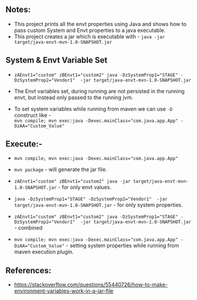

**Notes:**
---
- This project prints all the envt properties using Java and shows how to pass custom System and Envt properties to a java executable.
- This project creates a jar which is executable with - `java -jar target/java-envt-mvn-1.0-SNAPSHOT.jar`


**System & Envt Variable Set**
---
- `zAEnvt1="custom" zBEnvt1="custom2" java -DzSystemProp1="STAGE" -DzSystemProp2="Vendor1"  -jar target/java-envt-mvn-1.0-SNAPSHOT.jar`

- The Envt variables set, during running are not persisted in the running envt, but instead only passed to the running jvm.

- To set system variables while running from maven we can use `-D` construct like -<br> `mvn compile; mvn exec:java -Dexec.mainClass="com.java.app.App" -DzAA="Custom_Value"`

**Execute:-**
---
- `mvn compile; mvn exec:java -Dexec.mainClass="com.java.app.App"`

- `mvn package` - will generate the jar file.

- `zAEnvt1="custom" zBEnvt1="custom2" java -jar target/java-envt-mvn-1.0-SNAPSHOT.jar` - for only envt values.

- `java -DzSystemProp1="STAGE" -DzSystemProp2="Vendor1"  -jar target/java-envt-mvn-1.0-SNAPSHOT.jar` - for only system properties.

- `zAEnvt1="custom" zBEnvt1="custom2" java -DzSystemProp1="STAGE" -DzSystemProp2="Vendor1"  -jar target/java-envt-mvn-1.0-SNAPSHOT.jar` - combined

- `mvn compile; mvn exec:java -Dexec.mainClass="com.java.app.App" -DzAA="Custom_Value"` - setting system properties while running from maven execution plugin.

**References:**
---
- https://stackoverflow.com/questions/55440726/how-to-make-environment-variables-work-in-a-jar-file